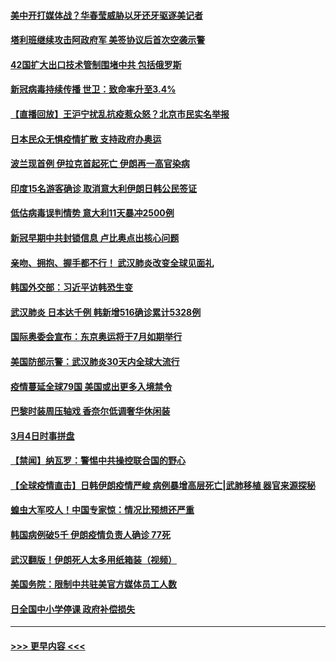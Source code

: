 #### [美中开打媒体战？华春莹威胁以牙还牙驱逐美记者](../pages/prog202/a102791898.md?t=03050702) 
#### [塔利班继续攻击阿政府军 美签协议后首次空袭示警](../pages/prog202/a102791905.md?t=03050702) 
#### [42国扩大出口技术管制围堵中共 包括俄罗斯](../pages/prog202/a102791820.md?t=03050702) 
#### [新冠病毒持续传播 世卫：致命率升至3.4%](../pages/prog202/a102791822.md?t=03050702) 
#### [【直播回放】王沪宁扰乱抗疫惹众怒？北京市民实名举报](../pages/prog202/a102789799.md?t=03050702) 
#### [日本民众无惧疫情扩散 支持政府办奥运](../pages/prog202/a102791580.md?t=03050702) 
#### [波兰现首例 伊拉克首起死亡 伊朗再一高官染病](../pages/prog202/a102791525.md?t=03050702) 
#### [印度15名游客确诊 取消意大利伊朗日韩公民签证](../pages/prog202/a102791475.md?t=03050702) 
#### [低估病毒误判情势 意大利11天暴冲2500例](../pages/prog202/a102791348.md?t=03050702) 
#### [新冠早期中共封锁信息 卢比奥点出核心问题](../pages/prog202/a102791383.md?t=03050702) 
#### [亲吻、拥抱、握手都不行！ 武汉肺炎改变全球见面礼](../pages/prog202/a102791314.md?t=03050702) 
#### [韩国外交部：习近平访韩恐生变](../pages/prog202/a102791303.md?t=03050702) 
#### [武汉肺炎 日本达千例 韩新增516确诊累计5328例](../pages/prog202/a102791290.md?t=03050702) 
#### [国际奥委会宣布：东京奥运将于7月如期举行](../pages/prog202/a102791284.md?t=03050702) 
#### [美国防部示警：武汉肺炎30天内全球大流行](../pages/prog202/a102791222.md?t=03050702) 
#### [疫情蔓延全球79国 美国或出更多入境禁令](../pages/prog202/a102791179.md?t=03050702) 
#### [巴黎时装周压轴戏  香奈尔低调奢华休闲装](../pages/prog202/a102791146.md?t=03050702) 
#### [3月4日时事拼盘](../pages/prog202/a102791082.md?t=03050702) 
#### [【禁闻】纳瓦罗：警惕中共操控联合国的野心](../pages/prog202/a102791040.md?t=03050702) 
#### [【全球疫情直击】日韩伊朗疫情严峻 病例暴增高层死亡|武肺移植 器官来源探秘](../pages/prog202/a102791016.md?t=03050702) 
#### [蝗虫大军咬人！中国专家惊：情况比预想还严重](../pages/prog202/a102790691.md?t=03050702) 
#### [韩国病例破5千 伊朗疫情负责人确诊 77死](../pages/prog202/a102790954.md?t=03050702) 
#### [武汉翻版！伊朗死人太多用纸箱装（视频）](../pages/prog202/a102790888.md?t=03050702) 
#### [美国务院：限制中共驻美官方媒体员工人数](../pages/prog202/a102790926.md?t=03050702) 
#### [日全国中小学停课 政府补偿损失](../pages/prog202/a102790884.md?t=03050702) 

----
#### [ >>> 更早内容 <<< ](../indexes/prog202-earlier.md)
